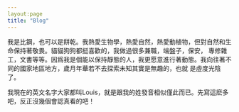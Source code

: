 ```yaml
---
layout:page
title: "Blog"
---
```



我是比鋼，也可以是餅乾。我熱愛生物學，熱愛自然，熱愛動植物，但對自然和生命保持著敬畏。貓貓狗狗都挺喜歡的，我做過很多兼職，端盤子，保安，
專修雜工，文書等等。因爲我是個能以保持靜態的人，我更愿意進行著動態。我向往著不同的國家地區地方，歲月年華若不去探索未知其實是無趣的，也就
是虛度光陰了。

我現在的英文名字大家都叫Louis，就是跟我的姓發音相似僅此而已。先寫這麽多吧，反正沒幾個會認真看的吧！
